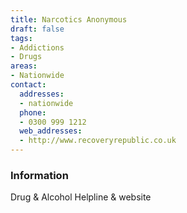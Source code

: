 ```yaml
---
title: Narcotics Anonymous
draft: false
tags:
- Addictions
- Drugs
areas:
- Nationwide
contact:
  addresses:
  - nationwide
  phone:
  - 0300 999 1212
  web_addresses:
  - http://www.recoveryrepublic.co.uk
---
```


### Information
Drug & Alcohol Helpline & website

